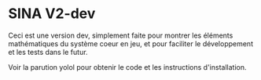 # SINA V2-dev

Ceci est une version dev, simplement faite pour montrer les éléments mathématiques du système coeur en jeu, et pour faciliter le développement et les tests dans le futur.

Voir la parution yolol pour obtenir le code et les instructions d'installation.
